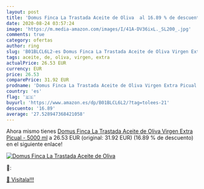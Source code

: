 ```yaml
---
layout: post
title: 'Domus Finca La Trastada Aceite de Oliva  al 16.89 % de descuento'
date: 2020-08-24 03:57:24
image: 'https://m.media-amazon.com/images/I/41A-DV36ixL._SL200_.jpg'
comments: true
category: ofertas
author: ring
slug: 'B01BLCL6L2-es Domus Finca La Trastada Aceite de Oliva Virgen Extra...'
tags: aceite, de, oliva, virgen, extra
actualPrice: 26.53 EUR
currency: EUR
price: 26.53
comparePrice: 31.92 EUR
prodname: 'Domus Finca La Trastada Aceite de Oliva Virgen Extra Picual - 5000 ml'
country: 'es'
flag: '🇪🇸'
buyurl: 'https://www.amazon.es/dp/B01BLCL6L2/?tag=tolees-21'
descuento: '16.89'
average: '27.528947368421058'
---
```


Ahora mismo tienes [Domus Finca La Trastada Aceite de Oliva Virgen Extra Picual - 5000 ml](https://www.amazon.es/dp/B01BLCL6L2/?tag=tolees-21) a 26.53 EUR (original: 31.92 EUR) (16.89 %  de descuento) en el siguiente enlace!

[![Domus Finca La Trastada Aceite de Oliva ](https://m.media-amazon.com/images/I/41A-DV36ixL._SL200_.jpg)](https://www.amazon.es/dp/B01BLCL6L2/?tag=tolees-21)

🔎:


[🛒 Visítala!!!](https://www.amazon.es/dp/B01BLCL6L2/?tag=tolees-21)
